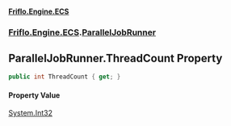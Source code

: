 #### [Friflo.Engine.ECS](index.md 'index')
### [Friflo.Engine.ECS](Friflo.Engine.ECS.md 'Friflo.Engine.ECS').[ParallelJobRunner](ParallelJobRunner.md 'Friflo.Engine.ECS.ParallelJobRunner')

## ParallelJobRunner.ThreadCount Property

```csharp
public int ThreadCount { get; }
```

#### Property Value
[System.Int32](https://docs.microsoft.com/en-us/dotnet/api/System.Int32 'System.Int32')